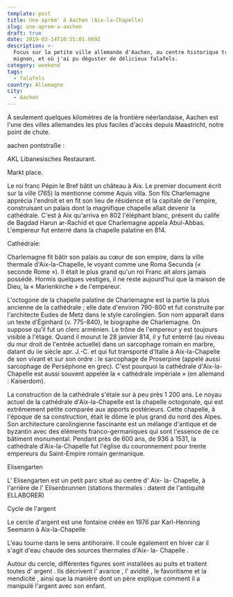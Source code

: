 ```yaml
---
template: post
title: Une aprèm' à Aachen (Aix-la-Chapelle)
slug: une-aprem-a-aachen
draft: true
date: 2019-03-14T10:55:01.069Z
description: >-
  Focus sur la petite ville allemande d'Aachen, au centre historique très
  mignon, et où j'ai pu déguster de délicieux falafels.
category: weekend
tags:
  - falafels
country: Allemagne
city:
  - Aachen
---
```

À seulement quelques kilomètres de la frontière néerlandaise, Aachen est l'une des villes allemandes les plus faciles d'accès depuis Maastricht, notre point de chute.

aachen pontstraße :

AKL Libanesisches Restaurant.







Markt place. 



Le roi franc Pépin le Bref bâtit un château à Aix. Le premier document écrit sur la ville (765) la mentionne comme Aquis villa. Son fils Charlemagne apprécia l'endroit et en fit son lieu de résidence et la capitale de l'empire, construisant un palais dont la magnifique chapelle allait devenir la cathédrale. C'est à Aix qu'arriva en 802 l'éléphant blanc, présent du calife de Bagdad Harun ar-Rachid et que Charlemagne appela Abul-Abbas. L'empereur fut enterré dans la chapelle palatine en 814.





Cathédrale:

Charlemagne fit bâtir son palais au cœur de son empire, dans la ville thermale d'Aix-la-Chapelle, le voyant comme une Roma Secunda (« seconde Rome »). Il était le plus grand qu'un roi Franc ait alors jamais possédé. Hormis quelques vestiges, il ne reste aujourd'hui que la maison de Dieu, la « Marienkirche » de l'empereur.



L'octogone de la chapelle palatine de Charlemagne est la partie la plus ancienne de la cathédrale ; elle date d'environ 790-800 et fut construite par l'architecte Eudes de Metz dans le style carolingien. Son nom apparaît dans un texte d’Éginhard (v. 775-840), le biographe de Charlemagne. On suppose qu’il fut un clerc arménien. Le trône de l'empereur y est toujours visible à l'étage. Quand il mourut le 28 janvier 814, il y fut enterré (au niveau du mur droit de l'entrée actuelle) dans un sarcophage romain en marbre, datant du iie siècle apr. J.-C. et qui fut transporté d'Italie à Aix-la-Chapelle de son vivant et sur son ordre : le sarcophage de Proserpine (appelé aussi sarcophage de Perséphone en grec). C'est pourquoi la cathédrale d'Aix-la-Chapelle est aussi souvent appelée la « cathédrale impériale » (en allemand : Kaiserdom).



La construction de la cathédrale s'étale sur à peu près 1 200 ans. Le noyau actuel de la cathédrale d'Aix-la-Chapelle est la chapelle octogonale, qui est extrêmement petite comparée aux apports postérieurs. Cette chapelle, à l'époque de sa construction, était le dôme le plus grand du nord des Alpes. Son architecture carolingienne fascinante est un mélange d'antique et de byzantin avec des éléments franco-germaniques qui sont l'essence de ce bâtiment monumental. Pendant près de 600 ans, de 936 à 1531, la cathédrale d'Aix-la-Chapelle fut l'église du couronnement pour trente empereurs du Saint-Empire romain germanique.



Elisengarten

L' Elisengarten est un petit parc situé au centre d' Aix- la- Chapelle, à l'arrière de l' Elisenbrunnen (stations thermales : datent de l'antiquité ELLABORER)

Cycle de l'argent

Le cercle d'argent est une fontaine créée en 1976 par Karl-Henning Seemann à Aix-la-Chapelle 

L'eau tourne dans le sens antihoraire. Il coule également en hiver car il s'agit d'eau chaude des sources thermales d'Aix- la- Chapelle .

Autour du cercle, différentes figures sont installées au puits et traitent toutes d’ argent . Ils décrivent l' avarice , l' avidité , le favoritisme et la mendicité , ainsi que la manière dont un père explique comment il a manipulé l'argent avec son enfant.
